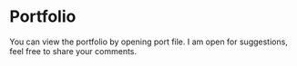 # Portfolio

You can view the portfolio by opening port file. I am open for suggestions, feel free to share your comments.
